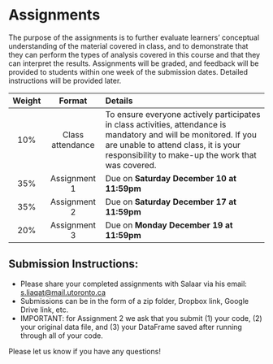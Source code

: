 # Assignments

The purpose of the assignments is to further evaluate learners’ conceptual understanding of the material covered in class, and to demonstrate that they can perform the types of analysis covered in this course and that they can interpret the results. Assignments will be graded, and feedback will be provided to students within one week of the submission dates. Detailed instructions will be provided later.

| Weight | Format | Details |
| :----: | :----: | :----- |
| 10% | Class attendance | To ensure everyone actively participates in class activities, attendance is mandatory and will be monitored. If you are unable to attend class, it is your responsibility to make-up the work that was covered. |
| 35% | Assignment 1 | Due on **Saturday December 10 at 11:59pm** |
| 35% | Assignment 2 | Due on **Saturday December 17 at 11:59pm** |
| 20% | Assignment 3 | Due on **Monday December 19 at 11:59pm** |

## Submission Instructions:

- Please share your completed assignments with Salaar via his email: s.liaqat@mail.utoronto.ca
- Submissions can be in the form of a zip folder, Dropbox link, Google Drive link, etc.
- IMPORTANT: for Assignment 2 we ask that you submit (1) your code, (2) your original data file, and (3) your DataFrame saved after running through all of your code.

Please let us know if you have any questions!
